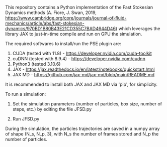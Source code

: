 This repository contains a Python implementation of the Fast Stokesian Dynamics methods (A. Fiore, J. Swan, 2019, https://www.cambridge.org/core/journals/journal-of-fluid-mechanics/article/abs/fast-stokesian-dynamics/970BD1B80B43E21CD355C7BAD4644D46) which leverages the library JAX to just-in-time compile and run on GPU the simulation.

The required softwares to install/run the PSE plugin are:

1) CUDA (tested with 11.8) - https://developer.nvidia.com/cuda-toolkit
2) cuDNN (tested with 8.9.4) - https://developer.nvidia.com/cudnn
3) Python3 (tested 3.10.6)
4) JAX - https://jax.readthedocs.io/en/latest/notebooks/quickstart.html
5) JAX MD - https://github.com/jax-md/jax-md/blob/main/README.md

It is recommended to install both JAX and JAX MD via 'pip', for simplicity. 

To run a simulation:

1) Set the simulation parameters (number of particles, box size, number of steps, etc.) by editing the file JFSD.py 

2) Run JFSD.py

During the simulation, the particles trajectories are saved in a numpy array of shape (N_s, N_p, 3), with N_s the number of frames stored and N_p the number of particles.


